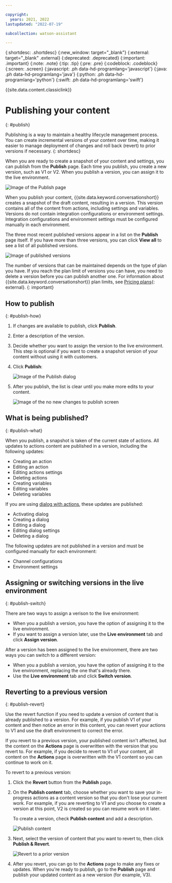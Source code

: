 ```yaml
---

copyright:
  years: 2021, 2022
lastupdated: "2022-07-19"

subcollection: watson-assistant

---
```


{:shortdesc: .shortdesc}
{:new_window: target="_blank"}
{:external: target="_blank" .external}
{:deprecated: .deprecated}
{:important: .important}
{:note: .note}
{:tip: .tip}
{:pre: .pre}
{:codeblock: .codeblock}
{:screen: .screen}
{:javascript: .ph data-hd-programlang='javascript'}
{:java: .ph data-hd-programlang='java'}
{:python: .ph data-hd-programlang='python'}
{:swift: .ph data-hd-programlang='swift'}

{{site.data.content.classiclink}}

# Publishing your content
{: #publish}

Publishing is a way to maintain a healthy lifecycle management process. You can create incremental versions of your content over time, making it easier to manage deployment of changes and roll back (revert) to prior versions if necessary.
{: shortdesc}

When you are ready to create a snapshot of your content and settings, you can publish from the **Publish** page. Each time you publish, you create a new version, such as V1 or V2. When you publish a version, you can assign it to the live environment.

![Image of the Publish page](images/publish-page.png)

When you publish your content, {{site.data.keyword.conversationshort}} creates a snapshot of the draft content, resulting in a version. This version contains all of the content from actions, including settings and variables. Versions do not contain integration configurations or environment settings. Integration configurations and environment settings must be configured manually in each environment.

The three most recent published versions appear in a list on the **Publish** page itself. If you have more than three versions, you can click **View all** to see a list of all published versions.

![Image of published versions](images/published-versions.png)

The number of versions that can be maintained depends on the type of plan you have. If you reach the plan limit of versions you can have, you need to delete a version before you can publish another one. For information about {{site.data.keyword.conversationshort}} plan limits, see [Pricing plans](https://www.ibm.com/cloud/watson-assistant/pricing/){: external}.
{: important}

## How to publish
{: #publish-how}

1. If changes are available to publish, click **Publish**. 

1. Enter a description of the version.

1. Decide whether you want to assign the version to the live environment. This step is optional if you want to create a snapshot version of your content without using it with customers.

1. Click **Publish**:

    ![Image of the Publish dialog](images/publish-modal.png)

1. After you publish, the list is clear until you make more edits to your content.

   ![Image of the no new changes to publish screen](images/no-new-changes-publish.png)

## What is being published?
{: #publish-what}

When you publish, a snapshot is taken of the current state of actions. All updates to actions content are published in a version, including the following updates:

- Creating an action
- Editing an action
- Editing actions settings
- Deleting actions
- Creating variables
- Editing variables
- Deleting variables

If you are using [dialog with actions](/docs/watson-assistant?topic=watson-assistant-migrate-overview), these updates are published:
- Activating dialog
- Creating a dialog
- Editing a dialog
- Editing dialog settings
- Deleting a dialog

The following updates are not published in a version and must be configured manually for each environment:

- Channel configurations
- Environment settings

## Assigning or switching versions in the live environment
{: #publish-switch}

There are two ways to assign a verison to the live environment:

- When you a publish a version, you have the option of assigning it to the live environment.
- If you want to assign a version later, use the **Live environment** tab and click **Assign version**.

After a version has been assigned to the live environment, there are two ways you can switch to a different version:

- When you a publish a version, you have the option of assigning it to the live environment, replacing the one that's already there.
- Use the **Live environment** tab and click **Switch version**.

## Reverting to a previous version
{: #publish-revert}

Use the revert function if you need to update a version of content that is already published to a version. For example, if you publish V1 of your content and then notice an error in this content, you can revert your actions to V1 and use the draft environment to correct the error. 

If you revert to a previous version, your published content isn't affected, but the content on the **Actions** page is overwritten with the version that you revert to. For example, if you decide to revert to V1 of your content, all content on the **Actions** page is overwritten with the V1 content so you can continue to work on it. 

To revert to a previous version:

1. Click the **Revert** button from the **Publish** page.

1. On the **Publish content** tab, choose whether you want to save your in-progress actions as a content version so that you don't lose your current work. For example, if you are reverting to V1 and you choose to create a version at this point, V2 is created so you can resume work on it later.

   To create a version, check **Publish content** and add a description.

   ![Publish content](images/revert-publish.png)

1. Next, select the version of content that you want to revert to, then click **Publish & Revert**. 

   ![Revert to a prior version](images/revert-version.png)

1. After you revert, you can go to the **Actions** page to make any fixes or updates. When you're ready to publish, go to the **Publish** page and publish your updated content as a new version (for example, V3).
